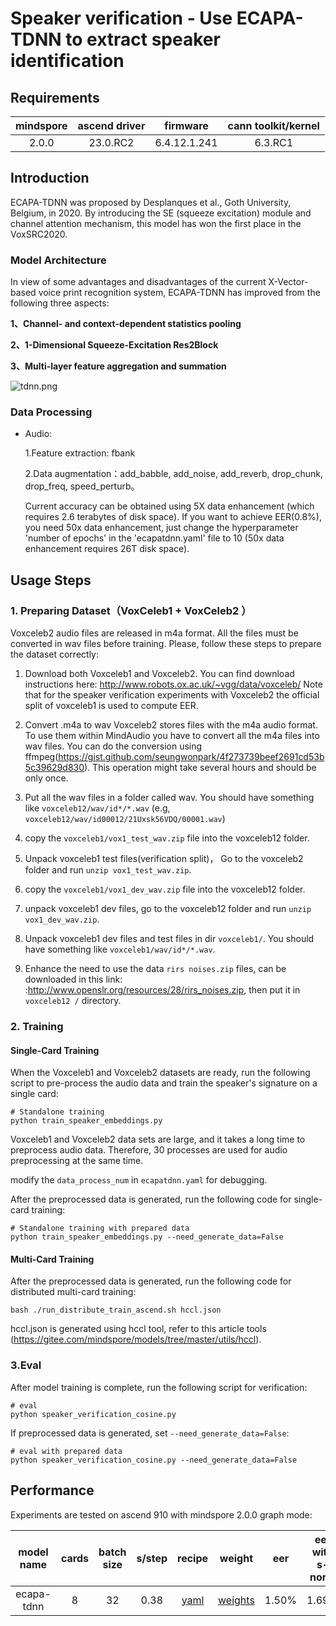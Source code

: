 # Speaker verification - Use ECAPA-TDNN to extract speaker identification

## Requirements
| mindspore     |   ascend driver        | firmware     |  cann toolkit/kernel    |
|:-------------:|:----------------------:|:------------:|:-----------------------:|
|     2.0.0     |   23.0.RC2             | 6.4.12.1.241 |  6.3.RC1                |

## Introduction

ECAPA-TDNN was proposed by Desplanques et al., Goth University, Belgium, in 2020. By introducing the SE (squeeze excitation) module and channel attention mechanism, this model has won the first place in the VoxSRC2020.

### Model Architecture

In view of some advantages and disadvantages of the current X-Vector-based voice print recognition system, ECAPA-TDNN has improved from the following three aspects:

**1、Channel- and context-dependent statistics pooling**

**2、1-Dimensional Squeeze-Excitation Res2Block**

**3、Multi-layer feature aggregation and summation**

![tdnn.png](https://github.com/mindspore-lab/mindaudio/blob/main/tests/result/tdnn.png?raw=true)

### Data Processing

- Audio:

  1.Feature extraction: fbank

  2.Data augmentation：add_babble, add_noise, add_reverb, drop_chunk, drop_freq, speed_perturb。

     Current accuracy can be obtained using 5X data enhancement (which requires 2.6 terabytes of disk space). If you want to achieve EER(0.8%), you need 50x data enhancement, just change the hyperparameter 'number of epochs' in the 'ecapatdnn.yaml' file to 10 (50x data enhancement requires 26T disk space).

## Usage Steps

### 1. Preparing Dataset（VoxCeleb1 + VoxCeleb2 ）

Voxceleb2 audio files are released in m4a format. All the files must be converted in wav files before training. Please, follow these steps to prepare the dataset correctly:

1. Download both Voxceleb1 and Voxceleb2.
You can find download instructions here: http://www.robots.ox.ac.uk/~vgg/data/voxceleb/
Note that for the speaker verification experiments with Voxceleb2 the official split of voxceleb1 is used to compute EER.

2. Convert .m4a to wav
Voxceleb2 stores files with the m4a audio format. To use them within MindAudio you have to convert all the m4a files into wav files.
You can do the conversion using ffmpeg(https://gist.github.com/seungwonpark/4f273739beef2691cd53b5c39629d830). This operation might take several hours and should be only once.

3. Put all the wav files in a folder called wav. You should have something like `voxceleb12/wav/id*/*.wav` (e.g, `voxceleb12/wav/id00012/21Uxsk56VDQ/00001.wav`)

4. copy the `voxceleb1/vox1_test_wav.zip` file into the voxceleb12 folder.

5. Unpack voxceleb1 test files(verification split)， Go to the voxceleb2 folder and run `unzip vox1_test_wav.zip`.

6. copy the `voxceleb1/vox1_dev_wav.zip` file into the voxceleb12 folder.

7. unpack voxceleb1 dev files, go to the voxceleb12 folder and run `unzip vox1_dev_wav.zip`.

8. Unpack voxceleb1 dev files and test files in dir `voxceleb1/`. You should have something like `voxceleb1/wav/id*/*.wav`.

9. Enhance the need to use the data ` rirs noises.zip ` files, can be downloaded in this link: :http://www.openslr.org/resources/28/rirs_noises.zip, then put it in ` voxceleb12 / ` directory.

### 2. Training

#### Single-Card Training

When the Voxceleb1 and Voxceleb2 datasets are ready, run the following script to pre-process the audio data and train the speaker's signature on a single card:

```shell
# Standalone training
python train_speaker_embeddings.py
```


Voxceleb1 and Voxceleb2 data sets are large, and it takes a long time to preprocess audio data. Therefore, 30 processes are used for audio preprocessing at the same time.

modify the `data_process_num` in `ecapatdnn.yaml` for debugging.

After the preprocessed data is generated, run the following code for single-card training:

```shell
# Standalone training with prepared data
python train_speaker_embeddings.py --need_generate_data=False
```

#### Multi-Card Training

After the preprocessed data is generated, run the following code for distributed multi-card training:

`bash ./run_distribute_train_ascend.sh hccl.json`

hccl.json  is generated using hccl tool, refer to this article tools (https://gitee.com/mindspore/models/tree/master/utils/hccl).

### 3.Eval

After model training is complete, run the following script for verification:

```shell
# eval
python speaker_verification_cosine.py
```

If preprocessed data is generated, set `--need_generate_data=False`:

```shell
# eval with prepared data
python speaker_verification_cosine.py --need_generate_data=False
```



## **Performance**

Experiments are tested on ascend 910 with mindspore 2.0.0 graph mode:

| model name | cards | batch size | s/step | recipe | weight | eer | eer with s-norm |
|:----------:|:-----:|:----------:|:------:|:------:|:------:|:---:|:---------------:|
| ecapa-tdnn |   8   |   32       |  0.38  | [yaml](https://github.com/mindspore-lab/mindaudio/blob/main/examples/ECAPA-TDNN/ecapatdnn.yaml) | [weights](https://download.mindspore.cn/toolkits/mindaudio/ecapatdnn/ecapatdnn_vox12.ckpt)| 1.50% | 1.69%  |
